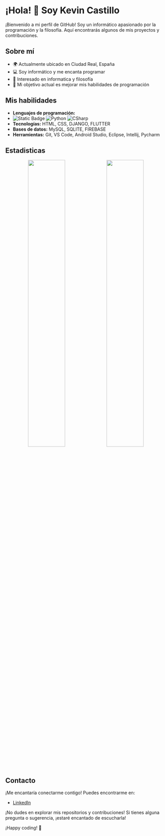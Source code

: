 # ¡Hola! 👋 Soy Kevin Castillo

¡Bienvenido a mi perfil de GitHub! Soy un informático apasionado por la programación y la filosofía. Aquí encontrarás algunos de mis proyectos y contribuciones.

## Sobre mí

- 🌍 Actualmente ubicado en Ciudad Real, España
- 💻 Soy informático y me encanta programar
- 🤔 Interesado en informatica y filosofía
- 🎯 Mi objetivo actual es mejorar mis habilidades de programación

## Mis habilidades

- **Lenguajes de programación:**
- ![Static Badge](https://img.shields.io/badge/%20Java-red?style=for-the-badge)
![Python](https://img.shields.io/badge/Python-FFD43B?style=for-the-badge&logo=python&logoColor=306998)
![CSharp](https://img.shields.io/badge/C%23-239120?style=for-the-badge&logo=c-sharp&logoColor=white)
- **Tecnologías:** HTML, CSS, DJANGO, FLUTTER
- **Bases de datos:** MySQL, SQLITE, FIREBASE
- **Herramientas:** Git, VS Code, Android Studio, Eclipse, Intellij, Pycharm

## Estadisticas
<p align="center">
  <img width="48%" src="https://github-readme-stats.vercel.app/api?username=diciembre99&show_icons=true&hide_border=true&theme=radical" />
  <img width="48%" src="https://github-readme-streak-stats.herokuapp.com/?user=diciembre99&hide_border=true&theme=radical" />
</p>
<br>

## Contacto

¡Me encantaría conectarme contigo! Puedes encontrarme en:

- [LinkedIn](https://www.linkedin.com/in/kevin-ren%C3%A9-castillo-castaneda-76a0a5255?utm_source=share&utm_campaign=share_via&utm_content=profile&utm_medium=android_app)

¡No dudes en explorar mis repositorios y contribuciones! Si tienes alguna pregunta o sugerencia, ¡estaré encantado de escucharla!

¡Happy coding! 🚀

